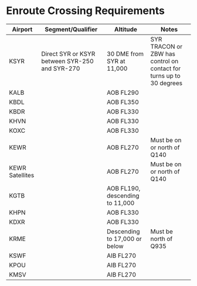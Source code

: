 # Enroute Crossing Requirements

| Airport | Segment/Qualifier  | Altitude | Notes |
| ------- | ---------- | --------- | ------- |
| KSYR | Direct SYR or KSYR between SYR-250 and SYR-270 | 30 DME from SYR at 11,000 | SYR TRACON or ZBW has control on contact for turns up to 30 degrees |
| KALB | | AOB FL290 | |
| KBDL | | AOB FL350 | |
| KBDR | | AOB FL330 | |
| KHVN | | AOB FL330 | |
| KOXC | | AOB FL330 | | 
| KEWR | | AOB FL270 | Must be on or north of Q140 |
| KEWR Satellites | | AOB FL270 | Must be on or north of Q140 |
| KGTB | | AOB FL190, descending to 11,000 | |
| KHPN | | AOB FL330 | |
| KDXR | | AOB FL330 | |
| KRME | | Descending to 17,000 or below | Must be north of Q935 |
| KSWF | | AIB FL270 | |
| KPOU | | AIB FL270 | |
| KMSV | | AIB FL270 | |

